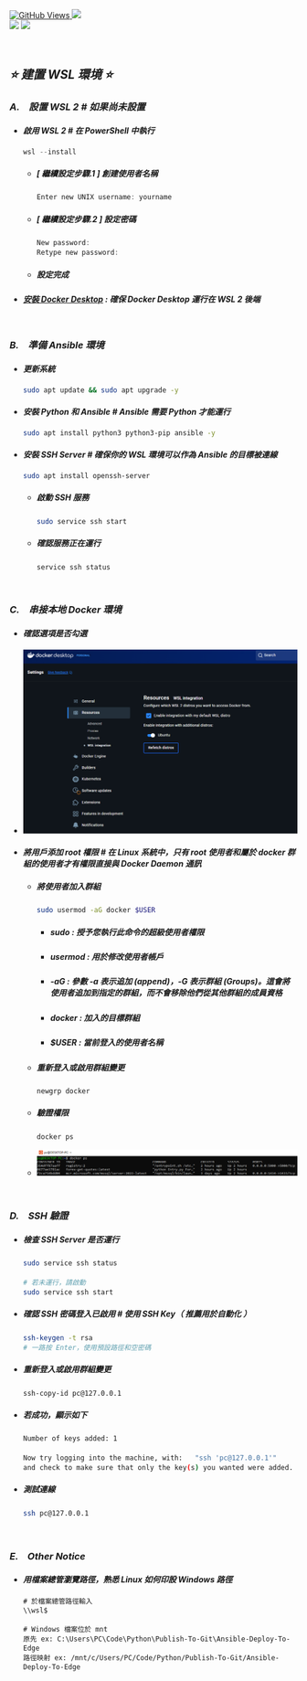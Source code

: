<a href='https://github.com/Junwu0615/Ansible-Deploy-To-Edge'><img alt='GitHub Views' src='https://views.whatilearened.today/views/github/Junwu0615/Ansible-Deploy-To-Edge.svg'>
[![](https://img.shields.io/badge/Operating_System-Windows_10-blue.svg?style=plastic)](https://www.microsoft.com/zh-tw/software-download/windows10) <br>
[![](https://img.shields.io/badge/Project-Ansible_Deploy_To_Edge-blue.svg?style=plastic)](https://github.com/Junwu0615/Ansible-Deploy-To-Edge)
[![](https://img.shields.io/badge/Project-Docker-blue.svg?style=plastic)](https://github.com/Junwu0615/Ansible-Deploy-To-Edge) <br>

<br>

## *⭐ 建置 WSL 環境 ⭐*

### *A.　設置 WSL 2 # 如果尚未設置*
- #### *啟用 WSL 2 # 在 PowerShell 中執行*
    ```powershell
    wsl --install
    ```
  - ##### *[ 繼續設定步驟.1 ] 創建使用者名稱*
    ```powershell
    Enter new UNIX username: yourname
    ```
  - ##### *[ 繼續設定步驟.2 ] 設定密碼*
    ```powershell
    New password: 
    Retype new password: 
    ```
  - ##### *設定完成*

- #### *[安裝 Docker Desktop](https://docs.docker.com/desktop/setup/install/windows-install/) : 確保 Docker Desktop 運行在 WSL 2 後端*

<br>

### *B.　準備 Ansible 環境*
- #### *更新系統*
    ```bash
    sudo apt update && sudo apt upgrade -y
    ```

- #### *安裝 Python 和 Ansible #  Ansible 需要 Python 才能運行*
    ```bash
    sudo apt install python3 python3-pip ansible -y
    ```
  
- #### *安裝 SSH Server # 確保你的 WSL 環境可以作為 Ansible 的目標被連線*
    ```bash
    sudo apt install openssh-server
    ```
  - ##### *啟動 SSH 服務*
    ```bash
    sudo service ssh start
    ```

  - ##### *確認服務正在運行*
    ```bash
    service ssh status
    ```

<br>

### *C.　串接本地 Docker 環境*
- #### *確認選項是否勾選*
- ![PNG](../sample/wsl_enable.PNG)

- #### *將用戶添加 root 權限 # 在 Linux 系統中，只有 root 使用者和屬於 docker 群組的使用者才有權限直接與 Docker Daemon 通訊*
  - ##### *將使用者加入群組*
    ```bash
    sudo usermod -aG docker $USER
    ```
    - ##### *sudo : 授予您執行此命令的超級使用者權限*
    - ##### *usermod : 用於修改使用者帳戶*
    - ##### *-aG : 參數 -a 表示追加 (append)，-G 表示群組 (Groups)。這會將使用者追加到指定的群組，而不會移除他們從其他群組的成員資格*
    - ##### *docker : 加入的目標群組*
    - ##### *$USER : 當前登入的使用者名稱*

  - ##### *重新登入或啟用群組變更*
    ```bash
    newgrp docker
    ```
    
  - ##### *驗證權限*
    ```bash
    docker ps
    ```
  - ![PNG](../sample/docker_ps.PNG)

<br>

### *D.　SSH 驗證*
  - ##### *檢查 SSH Server 是否運行*
    ```bash
    sudo service ssh status
    
    # 若未運行，請啟動
    sudo service ssh start
    ```
    
  - ##### *確認 SSH 密碼登入已啟用 # 使用 SSH Key（ 推薦用於自動化 ）*
    ```bash
    ssh-keygen -t rsa
    # 一路按 Enter，使用預設路徑和空密碼
    ```

  - ##### *重新登入或啟用群組變更*
    ```bash
    ssh-copy-id pc@127.0.0.1
    ```

  - ##### *若成功，顯示如下*
    ```bash
    Number of keys added: 1

    Now try logging into the machine, with:   "ssh 'pc@127.0.0.1'"
    and check to make sure that only the key(s) you wanted were added.
    ```
    
  - ##### *測試連線*
    ```bash
    ssh pc@127.0.0.1
    ```

<br>

### *E.　Other Notice*
  - #### *用檔案總管瀏覽路徑，熟悉 Linux 如何印設 Windows 路徑*
    ```text
    # 於檔案總管路徑輸入
    \\wsl$
    
    # Windows 檔案位於 mnt
    原先 ex: C:\Users\PC\Code\Python\Publish-To-Git\Ansible-Deploy-To-Edge
    路徑映射 ex: /mnt/c/Users/PC/Code/Python/Publish-To-Git/Ansible-Deploy-To-Edge
    ```